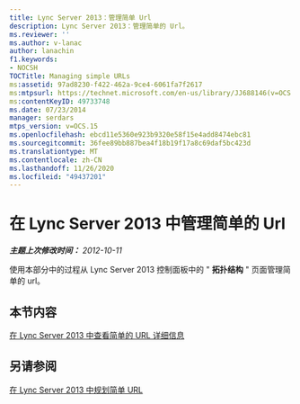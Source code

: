 ```yaml
---
title: Lync Server 2013：管理简单 Url
description: Lync Server 2013：管理简单的 Url。
ms.reviewer: ''
ms.author: v-lanac
author: lanachin
f1.keywords:
- NOCSH
TOCTitle: Managing simple URLs
ms:assetid: 97ad8230-f422-462a-9ce4-6061fa7f2617
ms:mtpsurl: https://technet.microsoft.com/en-us/library/JJ688146(v=OCS.15)
ms:contentKeyID: 49733748
ms.date: 07/23/2014
manager: serdars
mtps_version: v=OCS.15
ms.openlocfilehash: ebcd11e5360e923b9320e58f15e4add8474ebc81
ms.sourcegitcommit: 36fee89bb887bea4f18b19f17a8c69daf5bc423d
ms.translationtype: MT
ms.contentlocale: zh-CN
ms.lasthandoff: 11/26/2020
ms.locfileid: "49437201"
---
```

# <a name="managing-simple-urls-in-lync-server-2013"></a>在 Lync Server 2013 中管理简单的 Url

<div data-xmlns="http://www.w3.org/1999/xhtml">

<div class="topic" data-xmlns="http://www.w3.org/1999/xhtml" data-msxsl="urn:schemas-microsoft-com:xslt" data-cs="https://msdn.microsoft.com/">

<div data-asp="https://msdn2.microsoft.com/asp">



</div>

<div id="mainSection">

<div id="mainBody">

<span> </span>

_**主题上次修改时间：** 2012-10-11_

使用本部分中的过程从 Lync Server 2013 控制面板中的 " **拓扑结构** " 页面管理简单的 url。

<div>

## <a name="in-this-section"></a>本节内容

[在 Lync Server 2013 中查看简单的 URL 详细信息](lync-server-2013-view-simple-url-details.md)

</div>

<div>

## <a name="see-also"></a>另请参阅


[在 Lync Server 2013 中规划简单 URL](lync-server-2013-planning-for-simple-urls.md)  
  

</div>

</div>

<span> </span>

</div>

</div>

</div>

